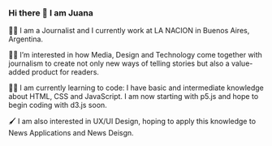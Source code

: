### Hi there 👋 I am Juana

:female_detective: I am a Journalist and I currently work at LA NACION in Buenos Aires, Argentina. 

:woman_technologist: I’m interested in how Media, Design and Technology come together with journalism to create not only new ways of telling stories but also a value-added product for readers.

:technologist:	I am currently learning to code: I have basic and intermediate knowledge about HTML, CSS and JavaScript. I am now starting with p5.js and hope to begin coding with d3.js soon.

:paintbrush:	I am also interested in UX/UI Design, hoping to apply this knowledge to News Applications and News Deisgn.

<!--
**juanacopello/juanacopello** is a ✨ _special_ ✨ repository because its `README.md` (this file) appears on your GitHub profile.

Here are some ideas to get you started:

- 🔭 I’m currently working on ...
- 🌱 I’m currently learning ...
- 👯 I’m looking to collaborate on ...
- 🤔 I’m looking for help with ...
- 💬 Ask me about ...
- 📫 How to reach me: ...
- 😄 Pronouns: ...
- ⚡ Fun fact: ...
-->
